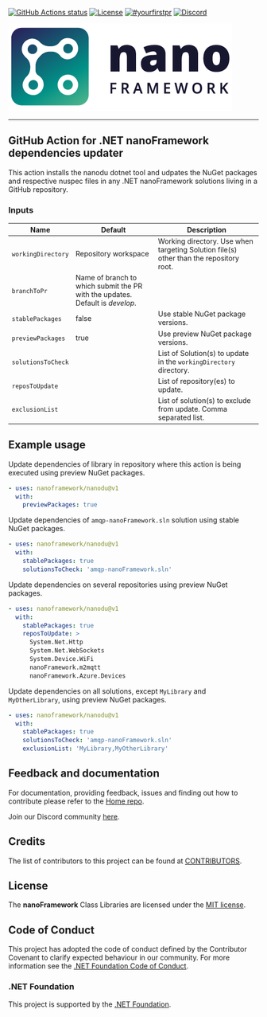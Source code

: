 [![GitHub Actions status](https://github.com/nanoframework/nanodu/actions/workflows/check-dist.yml/badge.svg)](https://github.com/nanoframework/nanodu) [![License](https://img.shields.io/badge/License-MIT-blue.svg)](LICENSE) [![#yourfirstpr](https://img.shields.io/badge/first--timers--only-friendly-blue.svg)](https://github.com/nanoframework/Home/blob/main/CONTRIBUTING.md) [![Discord](https://img.shields.io/discord/478725473862549535.svg?logo=discord&logoColor=white&label=Discord&color=7289DA)](https://discord.gg/gCyBu8T)

![nanoFramework logo](https://raw.githubusercontent.com/nanoframework/Home/main/resources/logo/nanoFramework-repo-logo.png)

-----

## GitHub Action for .NET **nanoFramework** dependencies updater

This action installs the nanodu dotnet tool and udpates the NuGet packages and respective nuspec files in any .NET nanoFramework solutions living in a GitHub repository.

### Inputs

|Name|Default|Description
|--|--|--|
`workingDirectory`|Repository workspace|Working directory. Use when targeting Solution file(s) other than the repository root.
`branchToPr`|Name of branch to which submit the PR with the updates. Default is _develop_.
`stablePackages`|false|Use stable NuGet package versions.
`previewPackages`|true|Use preview NuGet package versions.
`solutionsToCheck`||List of Solution(s) to update in the `workingDirectory` directory.
`reposToUpdate`||List of repository(es) to update.
`exclusionList`||List of solution(s) to exclude from update. Comma separated list.

## Example usage

Update dependencies of library in repository where this action is being executed using preview NuGet packages.

```yaml
- uses: nanoframework/nanodu@v1
  with:
    previewPackages: true
```

Update dependencies of `amqp-nanoFramework.sln` solution using stable NuGet packages.

```yaml
- uses: nanoframework/nanodu@v1
  with:
    stablePackages: true
    solutionsToCheck: 'amqp-nanoFramework.sln'
```

Update dependencies on several repositories using preview NuGet packages.

```yaml
- uses: nanoframework/nanodu@v1
  with:
    stablePackages: true
    reposToUpdate: >
      System.Net.Http
      System.Net.WebSockets
      System.Device.WiFi
      nanoFramework.m2mqtt
      nanoFramework.Azure.Devices
```

Update dependencies on all solutions, except `MyLibrary` and `MyOtherLibrary`, using preview NuGet packages.

```yaml
- uses: nanoframework/nanodu@v1
  with:
    stablePackages: true
    solutionsToCheck: 'amqp-nanoFramework.sln'
    exclusionList: 'MyLibrary,MyOtherLibrary'
```

## Feedback and documentation

For documentation, providing feedback, issues and finding out how to contribute please refer to the [Home repo](https://github.com/nanoframework/Home).

Join our Discord community [here](https://discord.gg/gCyBu8T).

## Credits

The list of contributors to this project can be found at [CONTRIBUTORS](https://github.com/nanoframework/Home/blob/main/CONTRIBUTORS.md).

## License

The **nanoFramework** Class Libraries are licensed under the [MIT license](LICENSE.md).

## Code of Conduct

This project has adopted the code of conduct defined by the Contributor Covenant to clarify expected behaviour in our community.
For more information see the [.NET Foundation Code of Conduct](https://dotnetfoundation.org/code-of-conduct).

### .NET Foundation

This project is supported by the [.NET Foundation](https://dotnetfoundation.org).
